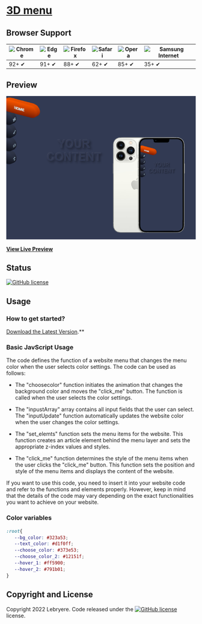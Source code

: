 # [3D menu](https://lebryere.github.io/3D_menu_choose_color/)

## Browser Support

![Chrome](https://raw.githubusercontent.com/alrra/browser-logos/master/src/chrome/chrome_48x48.png) | ![Edge](https://raw.githubusercontent.com/alrra/browser-logos/master/src/edge/edge_48x48.png) | ![Firefox](https://raw.githubusercontent.com/alrra/browser-logos/master/src/firefox/firefox_48x48.png) | ![Safari](https://raw.githubusercontent.com/alrra/browser-logos/master/src/safari/safari_48x48.png) | ![Opera](https://raw.githubusercontent.com/alrra/browser-logos/master/src/opera/opera_48x48.png) | ![Samsung Internet](https://raw.githubusercontent.com/alrra/browser-logos/master/src/samsung-internet/samsung-internet_48x48.png)
--- | --- | --- | --- | --- | --- |
92+ ✔ | 91+ ✔ | 88+ ✔ | 62+ ✔ | 85+ ✔ | 35+ ✔ |

## Preview

[![Resume Preview](https://raw.githubusercontent.com/LeBryere/3D_menu_choose_color/master/preview.png)](https://lebryere.github.io/3D_menu_choose_color/)

**[View Live Preview](https://lebryere.github.io/3D_menu_choose_color/)**

## Status

[![GitHub license](https://img.shields.io/badge/license-MIT-green?&style=plastic)](https://raw.githubusercontent.com/LeBryere/3D_menu_choose_color/master/LICENSE)

## Usage

### How to get started?
[Download the Latest Version](https://github.com/LeBryere/3D_menu_choose_color.git).**

### Basic JavScript Usage

The code defines the function of a website menu that changes the menu color when the user selects color settings. The code can be used as follows:

- The "choosecolor" function initiates the animation that changes the background color and moves the "click_me" button. The function is called when the user selects the color settings.

- The "inpustArray" array contains all input fields that the user can select. The "inputUpdate" function automatically updates the website color when the user changes the color settings.

- The "set_elemts" function sets the menu items for the website. This function creates an article element behind the menu layer and sets the appropriate z-index values and styles.

- The "click_me" function determines the style of the menu items when the user clicks the "click_me" button. This function sets the position and style of the menu items and displays the content of the website.

If you want to use this code, you need to insert it into your website code and refer to the functions and elements properly. However, keep in mind that the details of the code may vary depending on the exact functionalities you want to achieve on your website.

### Color variables
```css
:root{
   --bg_color: #323a53;
   --text_color: #d1f0ff;
   --choose_color: #373e53;
   --choose_color_2: #12151f;
   --hover_1: #ff5900;
   --hover_2: #791b01;
}
```

## Copyright and License

Copyright 2022 Lebryere. Code released under the [![GitHub license](https://img.shields.io/badge/license-MIT-green?&style=plastic)](https://raw.githubusercontent.com/LeBryere/3D_menu_choose_color/master/LICENSE)
 license.
